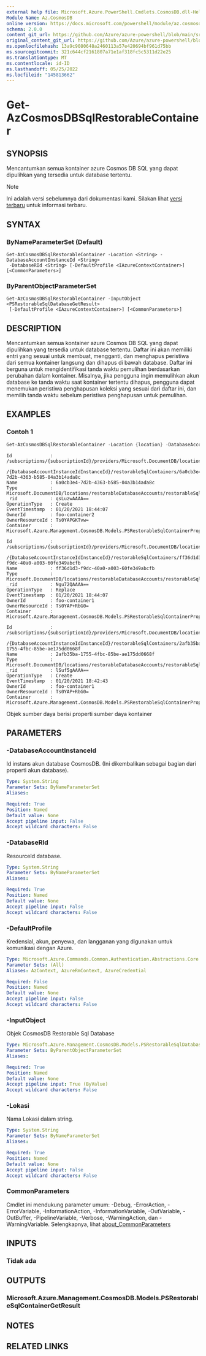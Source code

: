 ```yaml
---
external help file: Microsoft.Azure.PowerShell.Cmdlets.CosmosDB.dll-Help.xml
Module Name: Az.CosmosDB
online version: https://docs.microsoft.com/powershell/module/az.cosmosdb/get-azcosmosdbsqlrestorablecontainer
schema: 2.0.0
content_git_url: https://github.com/Azure/azure-powershell/blob/main/src/CosmosDB/CosmosDB/help/Get-AzCosmosDBSqlRestorableContainer.md
original_content_git_url: https://github.com/Azure/azure-powershell/blob/main/src/CosmosDB/CosmosDB/help/Get-AzCosmosDBSqlRestorableContainer.md
ms.openlocfilehash: 13a9c9080648a2460113a57e420694bf961d75bb
ms.sourcegitcommit: 321c644cf2161807a71e1af318fc5c5311d22e25
ms.translationtype: MT
ms.contentlocale: id-ID
ms.lasthandoff: 05/25/2022
ms.locfileid: "145813662"
---
```

# Get-AzCosmosDBSqlRestorableContainer

## SYNOPSIS
Mencantumkan semua kontainer azure Cosmos DB SQL yang dapat dipulihkan yang tersedia untuk database tertentu.

> [!NOTE]
>Ini adalah versi sebelumnya dari dokumentasi kami. Silakan lihat [versi terbaru](/powershell/module/az.cosmosdb/get-azcosmosdbsqlrestorablecontainer) untuk informasi terbaru.

## SYNTAX

### ByNameParameterSet (Default)
```
Get-AzCosmosDBSqlRestorableContainer -Location <String> -DatabaseAccountInstanceId <String>
 -DatabaseRId <String> [-DefaultProfile <IAzureContextContainer>] [<CommonParameters>]
```

### ByParentObjectParameterSet
```
Get-AzCosmosDBSqlRestorableContainer -InputObject <PSRestorableSqlDatabaseGetResult>
 [-DefaultProfile <IAzureContextContainer>] [<CommonParameters>]
```

## DESCRIPTION
Mencantumkan semua kontainer azure Cosmos DB SQL yang dapat dipulihkan yang tersedia untuk database tertentu.
Daftar ini akan memiliki entri yang sesuai untuk membuat, mengganti, dan menghapus peristiwa dari semua kontainer langsung dan dihapus di bawah database.
Daftar ini berguna untuk mengidentifikasi tanda waktu pemulihan berdasarkan perubahan dalam kontainer. Misalnya, jika pengguna ingin memulihkan akun database ke tanda waktu saat kontainer tertentu dihapus, pengguna dapat menemukan peristiwa penghapusan koleksi yang sesuai dari daftar ini, dan memilih tanda waktu sebelum peristiwa penghapusan untuk pemulihan.

## EXAMPLES

### Contoh 1
```powershell
Get-AzCosmosDBSqlRestorableContainer -Location {location} -DatabaseAccountInstanceId {DatabaseAccountInstanceIdInstanceId} -DatabaseRId {DatabaseRId}
```

```output
Id              : /subscriptions/{subscriptionId}/providers/Microsoft.DocumentDB/locations/{location}/restorableDatabaseAccounts
                    /{DatabaseAccountInstanceIdInstanceId}/restorableSqlContainers/6a0cb3e4-7d2b-4363-b585-04a3b14ada8c
Name            : 6a0cb3e4-7d2b-4363-b585-04a3b14ada8c
Type            : Microsoft.DocumentDB/locations/restorableDatabaseAccounts/restorableSqlContainers
_rid            : qsLuzwAAAA==
OperationType   : Create
EventTimestamp  : 01/20/2021 18:44:07
OwnerId         : foo-container2
OwnerResourceId : Ts0YAPGKTvw=
Container       : Microsoft.Azure.Management.CosmosDB.Models.PSRestorableSqlContainerPropertiesResourceContainer

Id              : /subscriptions/{subscriptionId}/providers/Microsoft.DocumentDB/locations/{location}/restorableDatabaseAccounts
                    /{DatabaseAccountInstanceIdInstanceId}/restorableSqlContainers/ff36d1d3-f9dc-40a0-a003-60fe349abcfb
Name            : ff36d1d3-f9dc-40a0-a003-60fe349abcfb
Type            : Microsoft.DocumentDB/locations/restorableDatabaseAccounts/restorableSqlContainers
_rid            : Ngu72QAAAA==
OperationType   : Replace
EventTimestamp  : 01/20/2021 18:44:07
OwnerId         : foo-container1
OwnerResourceId : Ts0YAP+RbG0=
Container       : Microsoft.Azure.Management.CosmosDB.Models.PSRestorableSqlContainerPropertiesResourceContainer

Id              : /subscriptions/{subscriptionId}/providers/Microsoft.DocumentDB/locations/{location}/restorableDatabaseAccounts
                    /{DatabaseAccountInstanceIdInstanceId}/restorableSqlContainers/2afb35ba-1755-4fbc-85be-ae175dd0668f
Name            : 2afb35ba-1755-4fbc-85be-ae175dd0668f
Type            : Microsoft.DocumentDB/locations/restorableDatabaseAccounts/restorableSqlContainers
_rid            : lSuf5gAAAA==
OperationType   : Create
EventTimestamp  : 01/20/2021 18:42:43
OwnerId         : foo-container1
OwnerResourceId : Ts0YAP+RbG0=
Container       : Microsoft.Azure.Management.CosmosDB.Models.PSRestorableSqlContainerPropertiesResourceContainer
```

Objek sumber daya berisi properti sumber daya kontainer

## PARAMETERS

### -DatabaseAccountInstanceId
Id instans akun database CosmosDB.
(Ini dikembalikan sebagai bagian dari properti akun database).

```yaml
Type: System.String
Parameter Sets: ByNameParameterSet
Aliases:

Required: True
Position: Named
Default value: None
Accept pipeline input: False
Accept wildcard characters: False
```

### -DatabaseRId
ResourceId database.

```yaml
Type: System.String
Parameter Sets: ByNameParameterSet
Aliases:

Required: True
Position: Named
Default value: None
Accept pipeline input: False
Accept wildcard characters: False
```

### -DefaultProfile
Kredensial, akun, penyewa, dan langganan yang digunakan untuk komunikasi dengan Azure.

```yaml
Type: Microsoft.Azure.Commands.Common.Authentication.Abstractions.Core.IAzureContextContainer
Parameter Sets: (All)
Aliases: AzContext, AzureRmContext, AzureCredential

Required: False
Position: Named
Default value: None
Accept pipeline input: False
Accept wildcard characters: False
```

### -InputObject
Objek CosmosDB Restorable Sql Database

```yaml
Type: Microsoft.Azure.Management.CosmosDB.Models.PSRestorableSqlDatabaseGetResult
Parameter Sets: ByParentObjectParameterSet
Aliases:

Required: True
Position: Named
Default value: None
Accept pipeline input: True (ByValue)
Accept wildcard characters: False
```

### -Lokasi
Nama Lokasi dalam string.

```yaml
Type: System.String
Parameter Sets: ByNameParameterSet
Aliases:

Required: True
Position: Named
Default value: None
Accept pipeline input: False
Accept wildcard characters: False
```

### CommonParameters
Cmdlet ini mendukung parameter umum: -Debug, -ErrorAction, -ErrorVariable, -InformationAction, -InformationVariable, -OutVariable, -OutBuffer, -PipelineVariable, -Verbose, -WarningAction, dan -WarningVariable. Selengkapnya, lihat [about_CommonParameters](http://go.microsoft.com/fwlink/?LinkID=113216)

## INPUTS

### Tidak ada

## OUTPUTS

### Microsoft.Azure.Management.CosmosDB.Models.PSRestorableSqlContainerGetResult

## NOTES

## RELATED LINKS
